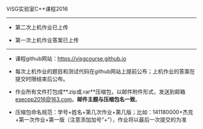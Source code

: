 ViSG实验室C++课程2016

***

* 第二次上机作业已上传

* 第一次上机作业答案已上传

***

* 课程github网站：https://visgcourse.github.io

* 每次上机作业的题目和测试代码在github网站上提前公布；上机作业的答案在提交时限结束后公布。

* 作业所有文件打包成**.zip或.rar**压缩包，以邮件附件形式，发送到邮箱 esecpp2016@163.com。**邮件主题与压缩包名一致**。

* 压缩包命名规范：学号+姓名+第几次作业+第几版；比如：141180000+杰克+第一次作业+第一版（注意添加加号“+”），作业将以最后一次提交的为准
